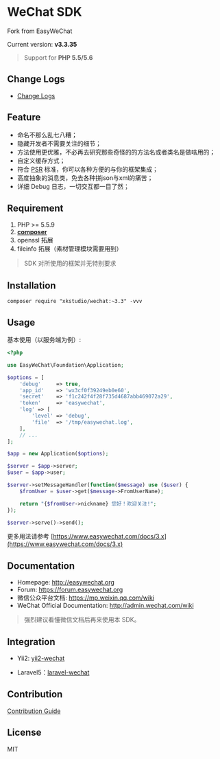 WeChat SDK
===========

Fork from EasyWeChat

Current version: **v3.3.35**

> Support for **PHP 5.5/5.6**


## Change Logs

* [Change Logs](CHANGELOG.md)


## Feature

 - 命名不那么乱七八糟；
 - 隐藏开发者不需要关注的细节；
 - 方法使用更优雅，不必再去研究那些奇怪的的方法名或者类名是做啥用的；
 - 自定义缓存方式；
 - 符合 [PSR](https://github.com/php-fig/fig-standards) 标准，你可以各种方便的与你的框架集成；
 - 高度抽象的消息类，免去各种拼json与xml的痛苦；
 - 详细 Debug 日志，一切交互都一目了然；


## Requirement

1. PHP >= 5.5.9
2. **[composer](https://getcomposer.org/)**
3. openssl 拓展
4. fileinfo 拓展（素材管理模块需要用到）

> SDK 对所使用的框架并无特别要求


## Installation

```shell
composer require "xkstudio/wechat:~3.3" -vvv
```


## Usage

基本使用（以服务端为例）:

```php
<?php

use EasyWeChat\Foundation\Application;

$options = [
    'debug'     => true,
    'app_id'    => 'wx3cf0f39249eb0e60',
    'secret'    => 'f1c242f4f28f735d4687abb469072a29',
    'token'     => 'easywechat',
    'log' => [
        'level' => 'debug',
        'file'  => '/tmp/easywechat.log',
    ],
    // ...
];

$app = new Application($options);

$server = $app->server;
$user = $app->user;

$server->setMessageHandler(function($message) use ($user) {
    $fromUser = $user->get($message->FromUserName);

    return "{$fromUser->nickname} 您好！欢迎关注!";
});

$server->serve()->send();
```

更多用法请参考 [https://www.easywechat.com/docs/3.x](https://www.easywechat.com/docs/3.x)


## Documentation

- Homepage: http://easywechat.org
- Forum: https://forum.easywechat.org
- 微信公众平台文档: https://mp.weixin.qq.com/wiki
- WeChat Official Documentation: http://admin.wechat.com/wiki

> 强烈建议看懂微信文档后再来使用本 SDK。


## Integration

* Yii2: [yii2-wechat](https://github.com/xkstudio/yii2-wechat)

* Laravel5：[laravel-wechat](https://github.com/overtrue/laravel-wechat)


## Contribution

[Contribution Guide](.github/CONTRIBUTING.md)


## License

MIT
